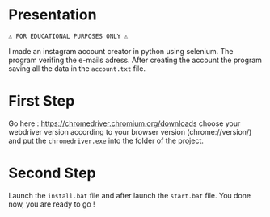 # Presentation
`⚠️ FOR EDUCATIONAL PURPOSES ONLY ⚠️`

I made an instagram account creator in python using selenium. The program verifing the e-mails adress. After creating the account the program saving all the data in the `account.txt` file.


# First Step
Go here : https://chromedriver.chromium.org/downloads choose your webdriver version according to your browser version (chrome://version/) and put the `chromedriver.exe` into the folder of the project.

# Second Step
Launch the `install.bat` file and after launch the `start.bat` file. You done now, you are ready to go !
